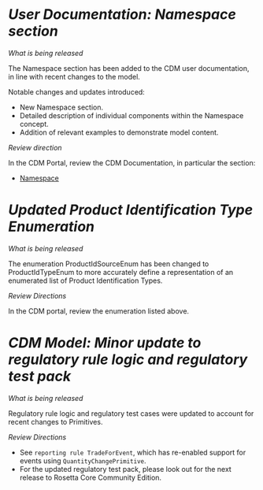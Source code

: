 # *User Documentation: Namespace section*

_What is being released_

The Namespace section has been added to the CDM user documentation, in line with recent changes to the model.

Notable changes and updates introduced:

- New Namespace section.
- Detailed description of individual components within the Namespace concept.
- Addition of relevant examples to demonstrate model content.

_Review direction_

In the CDM Portal, review the CDM Documentation, in particular the section:

- [Namespace](https://docs.rosetta-technology.io/cdm/documentation/source/documentation.html#namespace)

# *Updated Product Identification Type Enumeration*

_What is being released_

The enumeration ProductIdSourceEnum has been changed to ProductIdTypeEnum to more accurately define a representation of an enumerated list of Product Identification Types.

_Review Directions_

In the CDM portal, review the enumeration listed above.

# *CDM Model: Minor update to regulatory rule logic and regulatory test pack*

_What is being released_

Regulatory rule logic and regulatory test cases were updated to account for recent changes to Primitives.

_Review Directions_

* See `reporting rule TradeForEvent`, which has re-enabled support for events using `QuantityChangePrimitive`.
* For the updated regulatory test pack, please look out for the next release to Rosetta Core Community Edition. 
